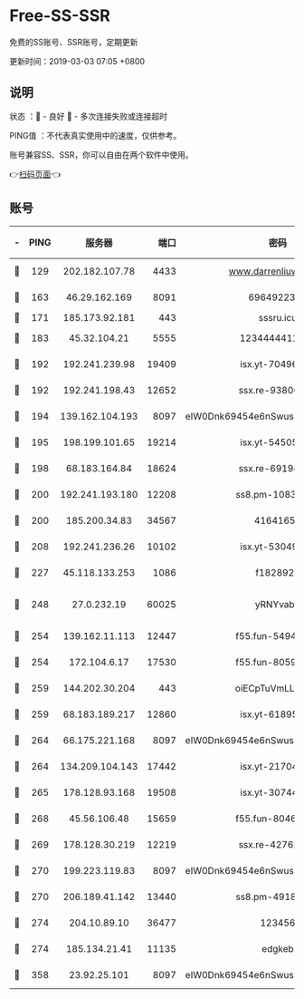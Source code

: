 # Free-SS-SSR

免费的SS账号、SSR账号，定期更新

更新时间：2019-03-03 07:05 +0800

## 说明

状态     ：🙂 - 良好 🙁 - 多次连接失败或连接超时

PING值   ：不代表真实使用中的速度，仅供参考。

账号兼容SS、SSR，你可以自由在两个软件中使用。

👉[扫码页面](https://liesauer.github.io/free-ss-ssr.github.io/)👈

## 账号

|-|PING|服务器|端口|密码|加密方式|区域|
|:----:|:----:|:-----:|-----:|:----:|:----:|:----:|
|🙂|129|202.182.107.78|4433|www.darrenliuwei.com|aes-256-cfb|JP|
|🙂|163|46.29.162.169|8091|6964922356|aes-256-cfb|RU|
|🙂|171|185.173.92.181|443|sssru.icu|rc4-md5|RU|
|🙂|183|45.32.104.21|5555|1234444411111|aes-256-cfb|SG|
|🙂|192|192.241.239.98|19409|isx.yt-70496605|aes-256-cfb|US|
|🙂|192|192.241.198.43|12652|ssx.re-93806921|aes-256-cfb|US|
|🙂|194|139.162.104.193|8097|eIW0Dnk69454e6nSwuspv9DmS201tQ0D|aes-256-cfb|JP|
|🙂|195|198.199.101.65|19214|isx.yt-54505291|aes-256-cfb|US|
|🙂|198|68.183.164.84|18624|ssx.re-69198876|aes-256-cfb|US|
|🙂|200|192.241.193.180|12208|ss8.pm-10835371|aes-256-cfb|US|
|🙂|200|185.200.34.83|34567|41641651|aes-256-cfb|US|
|🙂|208|192.241.236.26|10102|isx.yt-53049837|aes-256-cfb|US|
|🙂|227|45.118.133.253|1086|f1828920|aes-256-cfb|SG|
|🙂|248|27.0.232.19|60025|yRNYvabB|xchacha20-ietf-poly1305|HK|
|🙂|254|139.162.11.113|12447|f55.fun-54942636|aes-256-cfb|SG|
|🙂|254|172.104.6.17|17530|f55.fun-80599240|aes-256-cfb|US|
|🙂|259|144.202.30.204|443|oiECpTuVmLLxk4Ts|aes-256-cfb|US|
|🙂|259|68.183.189.217|12860|isx.yt-61895505|aes-256-cfb|SG|
|🙂|264|66.175.221.168|8097|eIW0Dnk69454e6nSwuspv9DmS201tQ0D|aes-256-cfb|US|
|🙂|264|134.209.104.143|17442|isx.yt-21704008|aes-256-cfb|SG|
|🙂|265|178.128.93.168|19508|isx.yt-30744692|aes-256-cfb|SG|
|🙂|268|45.56.106.48|15659|f55.fun-80465528|aes-256-cfb|US|
|🙂|269|178.128.30.219|12219|ssx.re-42762203|aes-256-cfb|SG|
|🙂|270|199.223.119.83|8097|eIW0Dnk69454e6nSwuspv9DmS201tQ0D|aes-256-cfb|US|
|🙂|270|206.189.41.142|13440|ss8.pm-49181075|aes-256-cfb|SG|
|🙂|274|204.10.89.10|36477|123456|aes-256-cfb|US|
|🙂|274|185.134.21.41|11135|edgkeb|aes-256-cfb|GB|
|🙂|358|23.92.25.101|8097|eIW0Dnk69454e6nSwuspv9DmS201tQ0D|aes-256-cfb|US|
